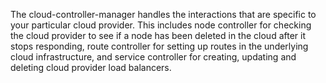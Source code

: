 The cloud-controller-manager handles the interactions that are specific to your particular cloud provider. This includes node controller for checking the cloud provider to see if a node has been deleted in the cloud after it stops responding, route controller for setting up routes in the underlying cloud infrastructure, and service controller for creating, updating and deleting cloud provider load balancers.